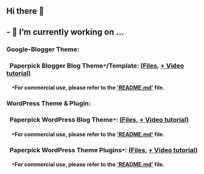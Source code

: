 ## Hi there 👋 
## - 🔭 I’m currently working on ...
### Google-Blogger Theme:
### ` ` Paperpick Blogger Blog Theme`*`/Template: [(Files,](https://github.com/TechTauba/paperpick-google-blogger-theme) [+ Video tutorial)](https://youtube.com/@TechTauba)
#### `  ` `*`For commercial use, please refer to the ['README.md'](https://github.com/TechTauba/paperpick-google-blogger-theme/blob/main/README.md) file.
### WordPress Theme & Plugin:
### ` ` Paperpick WordPress Blog Theme`*`: [(Files,](https://github.com/TechTauba/paperpick-wordpress-theme) [+ Video tutorial)](https://youtube.com/@TechTauba)
#### `  ` `*`For commercial use, please refer to the ['README.md'](https://github.com/TechTauba/paperpick-wordpress-theme/blob/main/README.md) file.
### ` ` Paperpick WordPress Theme Plugins`*`: [(Files,](https://github.com/TechTauba/paperpick-wordpress-theme-plugins) [+ Video tutorial)](https://youtube.com/@TechTauba)
#### `  ` `*`For commercial use, please refer to the ['README.md'](https://github.com/TechTauba/paperpick-wordpress-theme-plugins/blob/main/README.md) file. 


<!--
**TechTauba/TechTauba** is a ✨ _special_ ✨ repository because its `README.md` (this file) appears on your GitHub profile.

Here are some ideas to get you started:

- 🔭 I’m currently working on ...
- 🌱 I’m currently learning ...
- 👯 I’m looking to collaborate on ...
- 🤔 I’m looking for help with ...
- 💬 Ask me about ...
- 📫 How to reach me: ...
- 😄 Pronouns: ...
- ⚡ Fun fact: ...
-->
